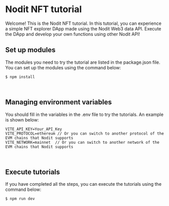# Nodit NFT tutorial

Welcome! This is the Nodit NFT tutorial. In this tutorial, you can experience a simple NFT explorer DApp made using the Nodit Web3 data API. Execute the DApp and develop your own functions using other Nodit API!

## Set up modules

The modules you need to try the tutorial are listed in the package.json file. You can set up the modules using the command below:

```
$ npm install
```

<br />

## Managing environment variables

You should fill in the variables in the .env file to try the tutorials. An example is shown below:

```
VITE_API_KEY=Your_API_Key
VITE_PROTOCOL=ethereum // Or you can switch to another protocol of the EVM chains that Nodit supports
VITE_NETWORK=mainnet  // Or you can switch to another network of the EVM chains that Nodit supports
```

<br />

## Execute tutorials

If you have completed all the steps, you can execute the tutorials using the command below:

```
$ npm run dev
```
